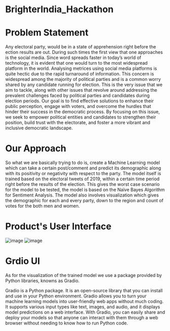 # BrighterIndia_Hackathon

# Problem Statement
Any electoral party, would be in a state of apprehension right before the ection results are out. During such times the first view that one approaches is the social media. Since word spreads faster in today’s world of technology, it is evident that one would turn to the most widespread platform in the world. Analysing metrices using social media platforms is quite hectic due to the rapid turnaround of information. This concern is widespread among the majority of political parties and is a common worry shared by any candidate running for election.
This is the very issue that we aim to tackle, along with other issues that revolve around addressing the prevalent challenges faced by political parties and candidates during election periods. Our goal is to find effective solutions to enhance their public perception, engage with voters, and overcome the hurdles that hinder their success in the democratic process. By focusing on this issue, we seek to empower political entities and candidates to strengthen their position, build trust with the electorate, and foster a more vibrant and inclusive democratic landscape.

# Our Approach
So what we are basically trying to do is, create a Machine Learning model which can take a certain post/comment and predict its demographic along with its positivity or negativity with respect to the party. The model itself is trained based on the electoral tweets of 2019, within a certain time period right before the results of the election. This gives the worst case scenario for the model to be tested, the model is based on the Naïve Bayes Algorithm for Sentiment Analysis. The model also involves visualization which gives the demographic for each and every party, down to the region and count of votes for the both men and women. 

# Product's User Interface
![image](https://github.com/Adith-gowda/BrighterIndia_Hackathon/assets/95766897/590bdee6-800f-42c0-82db-95ef5d17aadc)
![image](https://github.com/Adith-gowda/BrighterIndia_Hackathon/assets/95766897/ce6b73b4-e9bd-4d97-bb45-11e3715b98f1)

# Grdio UI
As for the visualization of the trained model we use a package provided by Python libraries, knowns as Gradio.

Gradio is a Python package. It is an open-source library that you can install and use in your Python environment. Gradio allows you to turn your machine learning models into user-friendly web apps without much coding. It supports various input types like text, images, and audio, and it displays model predictions on a web interface. With Gradio, you can easily share and deploy your models so that anyone can interact with them through a web browser without needing to know how to run Python code.

